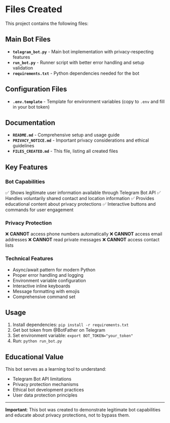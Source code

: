 # Files Created

This project contains the following files:

## Main Bot Files
- **`telegram_bot.py`** - Main bot implementation with privacy-respecting features
- **`run_bot.py`** - Runner script with better error handling and setup validation
- **`requirements.txt`** - Python dependencies needed for the bot

## Configuration Files
- **`.env.template`** - Template for environment variables (copy to `.env` and fill in your bot token)

## Documentation
- **`README.md`** - Comprehensive setup and usage guide
- **`PRIVACY_NOTICE.md`** - Important privacy considerations and ethical guidelines
- **`FILES_CREATED.md`** - This file, listing all created files

## Key Features

### Bot Capabilities
✅ Shows legitimate user information available through Telegram Bot API
✅ Handles voluntarily shared contact and location information
✅ Provides educational content about privacy protections
✅ Interactive buttons and commands for user engagement

### Privacy Protection
❌ **CANNOT** access phone numbers automatically
❌ **CANNOT** access email addresses
❌ **CANNOT** read private messages
❌ **CANNOT** access contact lists

### Technical Features
- Async/await pattern for modern Python
- Proper error handling and logging
- Environment variable configuration
- Interactive inline keyboards
- Message formatting with emojis
- Comprehensive command set

## Usage

1. Install dependencies: `pip install -r requirements.txt`
2. Get bot token from @BotFather on Telegram
3. Set environment variable: `export BOT_TOKEN="your_token"`
4. Run: `python run_bot.py`

## Educational Value

This bot serves as a learning tool to understand:
- Telegram Bot API limitations
- Privacy protection mechanisms
- Ethical bot development practices
- User data protection principles

---

**Important**: This bot was created to demonstrate legitimate bot capabilities and educate about privacy protections, not to bypass them.